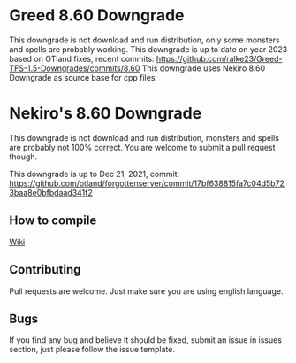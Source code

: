 # Greed 8.60 Downgrade

This downgrade is not download and run distribution, only some monsters and spells are probably working.
This downgrade is up to date on year 2023 based on OTland fixes, recent commits: https://github.com/ralke23/Greed-TFS-1.5-Downgrades/commits/8.60
This downgrade uses Nekiro 8.60 Downgrade as source base for cpp files.

# Nekiro's 8.60 Downgrade

This downgrade is not download and run distribution, monsters and spells are probably not 100% correct.
You are welcome to submit a pull request though.

This downgrade is up to Dec 21, 2021, commit: https://github.com/otland/forgottenserver/commit/17bf638815fa7c04d5b723baa8e0bfbdaad341f2

## How to compile

[Wiki](https://github.com/otland/forgottenserver/wiki/Compiling)

## Contributing

Pull requests are welcome.
Just make sure you are using english language.

## Bugs

If you find any bug and believe it should be fixed, submit an issue in issues section, just please follow the issue template.
